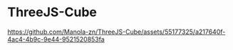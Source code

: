 # ThreeJS-Cube

https://github.com/Manola-zn/ThreeJS-Cube/assets/55177325/a217640f-4ac4-4b9c-9e44-9521520853fa

